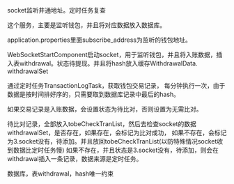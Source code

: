 socket监听井通地址。定时任务复查

这个服务，主要是监听钱包，并且将对应数据放入数据库。

application.properties里面subscribe_address为监听的钱包地址。

WebSocketStartComponent启动socket，用于监听钱包，并且将入账数据，插入表withdrawal。状态待提现。并且将hash放入缓存WithdrawalData. withdrawalSet

通过定时任务TransactionLogTask，获取钱包交易记录，
每分钟执行一次，由于数据是按时间排好序的，只需要取到数据库记录中最后的hash。

如果交易记录是入账数据，会设置状态为待比对，否则设置为无需比对。

待比对记录，全部放入tobeCheckTranList，然后去检查socket的数据withdrawalSet，是否存在，如果存在，会标记为比对成功，
如果不存在，会标记为3.socket没有，待添加。并且放回tobeCheckTranList(以防特殊情况socket收到数据比定时任务慢)
如果不存在，并且状态是3.socket没有，待添加，则会在withdrawal插入一条记录，数据来源是定时任务。

数据库，表withdrawal，hash唯一约束
